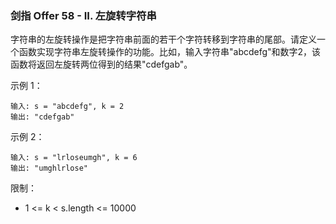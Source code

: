 ### 剑指 Offer 58 - II. 左旋转字符串
字符串的左旋转操作是把字符串前面的若干个字符转移到字符串的尾部。请定义一个函数实现字符串左旋转操作的功能。比如，输入字符串"abcdefg"和数字2，该函数将返回左旋转两位得到的结果"cdefgab"。



示例 1：

	输入: s = "abcdefg", k = 2
	输出: "cdefgab"

示例 2：

	输入: s = "lrloseumgh", k = 6
	输出: "umghlrlose"



限制：

* 1 <= k < s.length <= 10000


